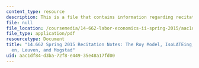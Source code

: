 ```yaml
---
content_type: resource
description: This is a file that contains information regarding recitation 7.
file: null
file_location: /coursemedia/14-662-labor-economics-ii-spring-2015/aac1df84d3ba72f8e44935e48a17fd00_MIT14_662S15_Recitation7.pdf
file_type: application/pdf
resourcetype: Document
title: "14.662 Spring 2015 Recitation Notes: The Roy Model, IsoLATEing, and Kirkeb\xF8\
  en, Leuven, and Mogstad"
uid: aac1df84-d3ba-72f8-e449-35e48a17fd00
---
```

